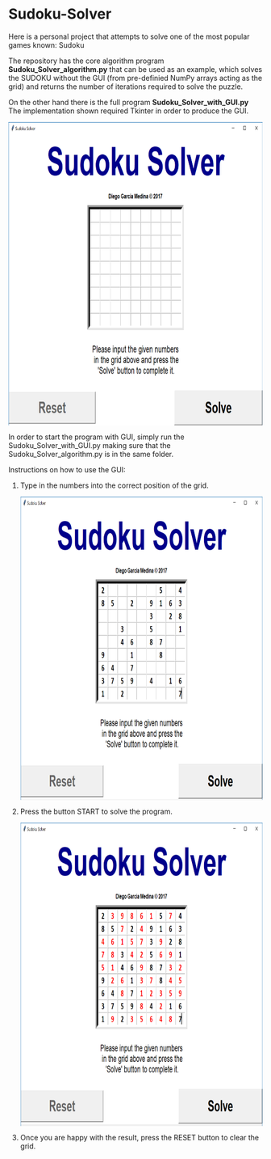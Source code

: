 # Sudoku-Solver

Here is a personal project that attempts to solve one of the most popular games known: Sudoku

The repository has the core algorithm program **Sudoku_Solver_algorithm.py** that can be used as an example, which solves the SUDOKU without the GUI (from pre-definied NumPy arrays acting as the grid) and returns the number of iterations required to solve the puzzle.

On the other hand there is the full program **Sudoku_Solver_with_GUI.py** The implementation shown required Tkinter in order to produce the GUI.

<img src="images/Screenshot.PNG" width="800" height="600" alt="GUI screenshot" align="middle">

In order to start the program with GUI, simply run the Sudoku_Solver_with_GUI.py making sure that the Sudoku_Solver_algorithm.py is in the same folder.

Instructions on how to use the GUI:

1. Type in the numbers into the correct position of the grid.

	<img src="images/Screenshot_before.PNG" width="800" height="600" alt="GUI before solving" align="middle">

2. Press the button START to solve the program.

	<img src="images/Screenshot_after.PNG" width="800" height="600" alt="GUI after solving" align="middle">

3. Once you are happy with the result, press the RESET button to clear the grid.